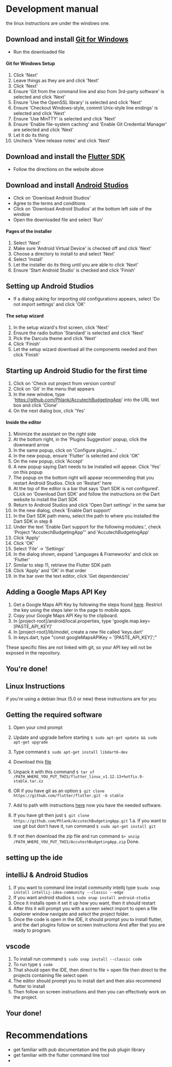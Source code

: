 Development manual
==================

the linux instructions are under the windows one.

Download and install [Git for Windows](https://git-scm.com/download/win)
------------------------------------------------------------------------

-	Run the downloaded file

#### Git for Windows Setup

1.	Click 'Next'
2.	Leave things as they are and click 'Next'
3.	Click 'Next'
4.	Ensure 'Git from the command line and also from 3rd-party software' is selected and click 'Next'
5.	Ensure 'Use the OpenSSL library' is selected and click 'Next'
6.	Ensure 'Checkout Windows-style, commit Unix-style line endings' is selected and click 'Next'
7.	Ensure 'Use MinTTY' is selected and click 'Next'
8.	Ensure 'Enable file-system caching' and 'Enable Git Credential Manager' are selected and click 'Next'
9.	Let it do its thing
10.	Uncheck 'View release notes' and click 'Next'

Download and install the [Flutter SDK](https://flutter.dev/docs/get-started/install)
------------------------------------------------------------------------------------

-	Follow the directions on the website above

Download and install [Android Studios](https://developer.android.com/studio)
----------------------------------------------------------------------------

-	Click on 'Download Android Studios'
-	Agree to the terms and conditions
-	Click on 'Download Android Studios' at the bottom left side of the window
-	Open the downloaded file and select 'Run'

#### Pages of the installer

1.	Select 'Next'
2.	Make sure 'Android Virtual Device' is checked off and click 'Next'
3.	Choose a directory to install to and select 'Next'
4.	Select 'Install'
5.	Let the installer do its thing until you are able to click 'Next'
6.	Ensure 'Start Android Studio' is checked and click 'Finish'

Setting up Android Studios
--------------------------

-	If a dialog asking for importing old configurations appears, select 'Do not import settings' and click 'OK'

#### The setup wizard

1.	In the setup wizard's first screen, click 'Next'
2.	Ensure the radio button 'Standard' is selected and click 'Next'
3.	Pick the Darcula theme and click 'Next'
4.	Click 'Finish'
5.	Let the setup wizard download all the components needed and then click 'Finish'

Starting up Android Studio for the first time
---------------------------------------------

1.	Click on 'Check out project from version control'
2.	Click on 'Git' in the menu that appears
3.	In the new window, type 'https://github.com/Phlank/AccutechBudgetingApp' into the URL text box and click 'Clone'
4.	On the next dialog box, click 'Yes'

#### Inside the editor

1.	Minimize the assistant on the right side
2.	At the bottom right, in the 'Plugins Suggestion' popup, click the downward arrow
3.	In the same popup, click on 'Configure plugins...'
4.	In the new popup, ensure 'Flutter' is selected and click 'OK'
5.	On the new popup, click 'Accept'
6.	A new popup saying Dart needs to be installed will appear. Click 'Yes' on this popup
7.	The popup on the bottom right will appear recommending that you restart Android Studios. Click on 'Restart' here
8.	At the top of the editor is a bar that says 'Dart SDK is not configured'. CLick on 'Download Dart SDK' and follow the instructions on the Dart website to install the Dart SDK
9.	Return to Android Studios and click 'Open Dart settings' in the same bar
10.	In the new dialog, check 'Enable Dart support'
11.	In the Dart SDK path menu, select the path to where you installed the Dart SDK in step 8
12.	Under the text 'Enable Dart support for the following modules:', check 'Project "AccutechBudgetingApp"' and 'AccutechBudgetingApp'
13.	Click 'Apply'
14.	Click 'OK'
15.	Select 'File' -> 'Settings'
16.	In the dialog shown, expand 'Languages & Frameworks' and click on 'Flutter'
17.	Similar to step 11, retrieve the Flutter SDK path
18.	Click 'Apply' and 'OK' in that order
19.	In the bar over the text editor, click 'Get dependencies'

Adding a Google Maps API Key
----------------------------

1.	Get a Google Maps API Key by following the steps found [here](https://developers.google.com/maps/documentation/javascript/get-api-key). Restrict the key using the steps later in the page to mobile apps.
2.	Copy your Google Maps API Key to the clipboard.
3.	In [project-root]/android/local.properties, type 'google.map.key=[PASTE_API_KEY]'
4.	In [project-root]/lib/model, create a new file called 'keys.dart'
5.	In keys.dart, type "const googleMapsAPIKey = '[PASTE_API_KEY]';"

These specific files are not linked with git, so your API key will not be exposed in the repository.

You're done!
------------
## Linux Instructions
if you're using a debian linux (5.0 or new) these instructions are for you

Getting the required software
------------------------------
1. Open your cmd prompt
2. Update and upgrade before starting ```$ sudo apt-get update && sudo apt-get upgrade```
3. Type command  ```$ sudo apt-get install libdart6-dev``` 
4. Download this [file](https://storage.googleapis.com/flutter_infra/releases/stable/linux/flutter_linux_v1.12.13+hotfix.9-stable.tar.xz)
5. Unpack it with this command ```$ tar xf /PATH_WHERE_YOU_PUT_THIS/flutter_linux_v1.12.13+hotfix.9-stable.tar.xz```
6. OR  if you have git as an option ```$ git clone https://github.com/flutter/flutter.git -b stable```
7. Add to path with instructions [here](https://flutter.dev/docs/get-started/install/linux#update-your-path)
now you have the needed software. 


1. If you have git then just ```$ git clone https://github.com/Phlank/AccutechBudgetingApp.git```
1.a. If you want to use git but don't have it, run command ```$ sudo apt-get install git```
2. If not then download the zip file and run command ```$> unzip /PATH_WHERE_YOU_PUT_THIS/AccutechBudgetingApp.zip```
Done.

setting up the ide
------------------

## intelliJ & Android Studios
1. If you want to command line install community intellij type ```$sudo snap install intellij-idea-community --classic --edge```
2. If you want android studios ```$ sudo snap install android-studio```
3. Once it installs open it set it up how you want, then it should restart
4. After this it will prompt you with a screen select import to open a file explorer window navigate and select the project folder. 
4. Once the code is open in the IDE, it should prompt you to install flutter, and the dart plugins follow on screen instructions
 And after that you are ready to program.
 
## vscode
1. To install run command ```$ sudo snap install --classic code```
2. To run type ```$ code```
3. That should open the IDE, then direct to file > open file then direct to the projects containing file select open
4. The editor should prompt you to install dart and then also recommend flutter to install 
5. Then follow on screen instructions and then you can effectively work on the project. 

Your done!
-----------

# Recommendations
* get familiar with pub documentation and the pub plugin library
* get familiar with the flutter command line tool
* 
